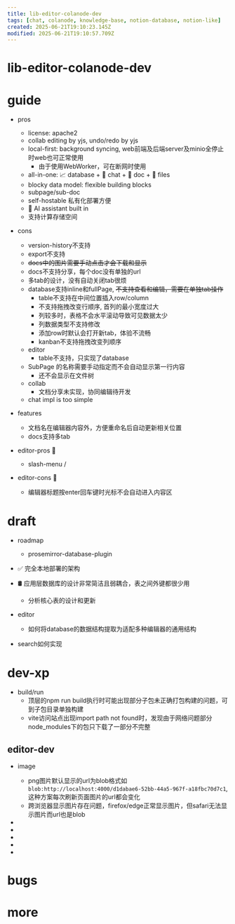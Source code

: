 ```yaml
---
title: lib-editor-colanode-dev
tags: [chat, colanode, knowledge-base, notion-database, notion-like]
created: 2025-06-21T19:10:23.145Z
modified: 2025-06-21T19:10:57.709Z
---
```


# lib-editor-colanode-dev

# guide

- pros
  - license: apache2
  - collab editing by yjs, undo/redo by yjs
  - local-first: background syncing, web前端及后端server及minio全停止时web也可正常使用
    - 由于使用WebWorker，可在断网时使用
  - all-in-one: 📈 database + 💬 chat + 📝 doc + 📁 files
  - blocky data model: flexible building blocks
  - subpage/sub-doc
  - self-hostable 私有化部署方便
  - 👾 AI assistant built in
  - 支持计算存储空间

- cons
  - version-history不支持
  - export不支持
  - ~~docs中的图片需要手动点击才会下载和显示~~
  - docs不支持分享，每个doc没有单独的url
  - 多tab的设计，没有自动关闭tab很烦
  - database支持inline和fullPage, ~~不支持查看和编辑，需要在单独tab操作~~
    - table不支持在中间位置插入row/column
    - 不支持拖拽改变行顺序, 首列的最小宽度过大
    - 列较多时，表格不会水平滚动导致可见数据太少
    - 列数据类型不支持修改
    - 添加row时默认会打开新tab，体验不流畅
    - kanban不支持拖拽改变列顺序
  - editor
    - table不支持，只实现了database
  - SubPage 的名称需要手动指定而不会自动显示第一行内容
    - 还不会显示在文件树
  - collab
    - 文档分享未实现，协同编辑待开发
  - chat impl is too simple

- features
  - 文档名在编辑器内容外，方便重命名后自动更新相关位置
  - docs支持多tab

- editor-pros 🌹
  - slash-menu /
- editor-cons 🐛
  - 编辑器标题按enter回车键时光标不会自动进入内容区
# draft
- roadmap
  - prosemirror-database-plugin

- ✅ 完全本地部署的架构

- 🛢️ 应用层数据库的设计非常简洁且弱耦合，表之间外键都很少用
  - 分析核心表的设计和更新

- editor
  - 如何将database的数据结构提取为适配多种编辑器的通用结构

- search如何实现
# dev-xp
- build/run
  - 顶层的npm run build执行时可能出现部分子包未正确打包构建的问题，可到子包目录单独构建
  - vite访问站点出现import path not found时，发现由于网络问题部分node_modules下的包只下载了一部分不完整

## editor-dev

- image
  - png图片默认显示的url为blob格式如 `blob:http://localhost:4000/d1dabae6-52bb-44a5-967f-a18fbc70d7c1`, 这种方案每次刷新页面图片的url都会变化
  - 跨浏览器显示图片存在问题，firefox/edge正常显示图片，但safari无法显示图片而url也是blob

- 
- 
- 
- 
- 

# bugs

# more
